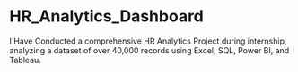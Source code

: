 # HR_Analytics_Dashboard
I Have Conducted a comprehensive HR Analytics Project during internship, analyzing a dataset of over 40,000 records using Excel, SQL, Power BI, and Tableau.
